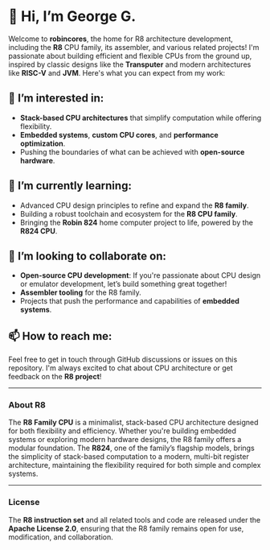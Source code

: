 # 👋 Hi, I’m George G.

Welcome to **robincores**, the home for R8 architecture development, including the **R8** CPU family, its assembler, and various related projects! I'm passionate about building efficient and flexible CPUs from the ground up, inspired by classic designs like the **Transputer** and modern architectures like **RISC-V** and **JVM**. Here's what you can expect from my work:

## 👀 I’m interested in:
- **Stack-based CPU architectures** that simplify computation while offering flexibility.
- **Embedded systems**, **custom CPU cores**, and **performance optimization**.
- Pushing the boundaries of what can be achieved with **open-source hardware**.

## 🌱 I’m currently learning:
- Advanced CPU design principles to refine and expand the **R8 family**.
- Building a robust toolchain and ecosystem for the **R8 CPU family**.
- Bringing the **Robin 824** home computer project to life, powered by the **R824 CPU**.

## 💞️ I’m looking to collaborate on:
- **Open-source CPU development**: If you're passionate about CPU design or emulator development, let’s build something great together!
- **Assembler tooling** for the R8 family.
- Projects that push the performance and capabilities of **embedded systems**.

## 📫 How to reach me:
Feel free to get in touch through GitHub discussions or issues on this repository. I'm always excited to chat about CPU architecture or get feedback on the **R8 project**!

---

### About R8

The **R8 Family CPU** is a minimalist, stack-based CPU architecture designed for both flexibility and efficiency. Whether you're building embedded systems or exploring modern hardware designs, the R8 family offers a modular foundation. The **R824**, one of the family’s flagship models, brings the simplicity of stack-based computation to a modern, multi-bit register architecture, maintaining the flexibility required for both simple and complex systems.

---

### License

The **R8 instruction set** and all related tools and code are released under the **Apache License 2.0**, ensuring that the R8 family remains open for use, modification, and collaboration.
